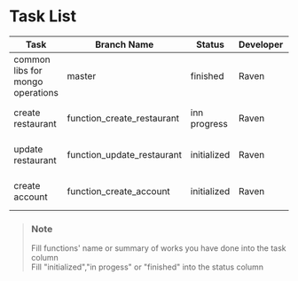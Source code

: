 # Task List
Task|Branch Name|Status|Developer|Date
-|-|-|-|-
common libs for mongo operations|master|finished|Raven|15 Nov, 2018
create restaurant|function_create_restaurant|inn progress|Raven|23 Nov, 2018
update restaurant|function_update_restaurant|initialized|Raven|16 Nov, 2018
create account|function_create_account|initialized|Raven|23 Nov, 2018

> ### Note
> Fill functions' name or summary of works you have done into the task column  
> Fill "initialized","in progess" or "finished" into the status column
